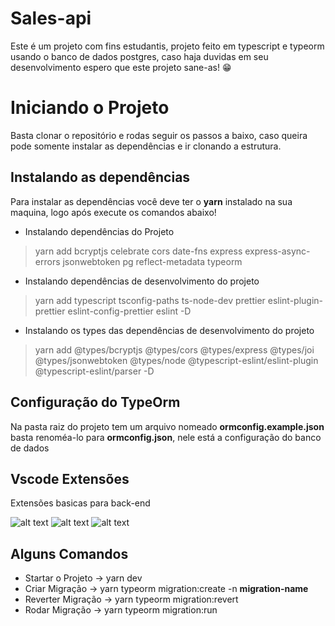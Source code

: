# Sales-api

Este é um projeto com fins estudantis, projeto feito em typescript e typeorm usando o banco de dados postgres, caso haja duvidas em seu desenvolvimento espero que este projeto sane-as!   😁


# Iniciando o Projeto

Basta clonar o repositório e rodas seguir os passos a baixo, caso queira pode somente instalar as dependências e ir clonando a estrutura.

## Instalando as dependências

Para instalar as dependências você deve ter o **yarn** instalado na sua maquina, logo após execute os comandos abaixo!

- Instalando  dependências do Projeto

> yarn add bcryptjs celebrate cors date-fns express express-async-errors jsonwebtoken pg reflect-metadata typeorm

- Instalando dependências de desenvolvimento do projeto

>yarn add typescript tsconfig-paths ts-node-dev prettier eslint-plugin-prettier eslint-config-prettier eslint -D

- Instalando os types das dependências de desenvolvimento do projeto

>yarn add @types/bcryptjs @types/cors @types/express @types/joi @types/jsonwebtoken @types/node @typescript-eslint/eslint-plugin @typescript-eslint/parser -D

## Configuração do TypeOrm

Na pasta raiz do projeto tem um arquivo nomeado **ormconfig.example.json** basta renoméa-lo para **ormconfig.json**, nele está a configuração do banco de dados

## Vscode Extensões

Extensões basicas para back-end

![alt text](https://i.imgur.com/CMD5W0O.png)
![alt text](https://i.imgur.com/tjPGWmL.png)
![alt text](https://i.imgur.com/IEM5n8p.png)

## Alguns Comandos

- Startar o Projeto
-> yarn dev
- Criar Migração
-> yarn typeorm migration:create -n **migration-name**
- Reverter Migração
-> yarn typeorm migration:revert
- Rodar Migração
-> yarn typeorm migration:run
